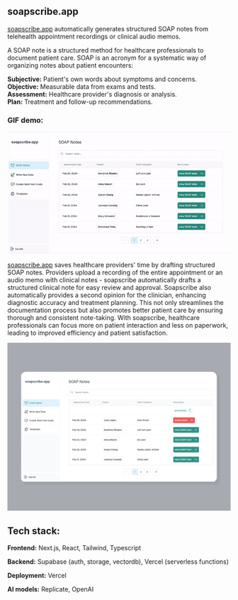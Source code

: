## soapscribe.app

[soapscribe.app](https://soapscribe.vercel.app/) automatically generates structured SOAP notes from telehealth appointment recordings or clinical audio memos.

A SOAP note is a structured method for healthcare professionals to document patient care. SOAP is an acronym for a systematic way of organizing notes about patient encounters:

**Subjective:** Patient's own words about symptoms and concerns.  
**Objective:** Measurable data from exams and tests.  
**Assessment:** Healthcare provider's diagnosis or analysis.  
**Plan:** Treatment and follow-up recommendations.

### GIF demo:

![soapscribe gif illustration](public/soapscribedemo.gif)

[soapscribe.app](https://soapscribe.vercel.app/) saves healthcare providers' time by drafting structured SOAP notes. Providers upload a recording of the entire appointment or an audio memo with clinical notes - soapscribe automatically drafts a structured clinical note for easy review and approval. Soapscribe also automatically provides a second opinion for the clinician, enhancing diagnostic accuracy and treatment planning. This not only streamlines the documentation process but also promotes better patient care by ensuring thorough and consistent note-taking. With soapscribe, healthcare professionals can focus more on patient interaction and less on paperwork, leading to improved efficiency and patient satisfaction.

![soapscribe homepage image](public/soapscribescreenlightgray.webp)

## Tech stack:

**Frontend:**
Next.js, React, Tailwind, Typescript

**Backend:**
Supabase (auth, storage, vectordb), Vercel (serverless functions)

**Deployment:**
Vercel

**AI models:**
Replicate, OpenAI
